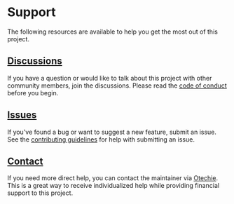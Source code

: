 # Support

The following resources are available to help you get the most out of this
project.

## [Discussions][]

If you have a question or would like to talk about this project with other
community members, join the discussions. Please read the [code of conduct][]
before you begin.

## [Issues][]

If you've found a bug or want to suggest a new feature, submit an issue. See the
[contributing guidelines][] for help with submitting an issue.

## [Contact][]

If you need more direct help, you can contact the maintainer via [Otechie][].
This is a great way to receive individualized help while providing financial
support to this project.

[code of conduct]: CODE_OF_CONDUCT.md
[contact]: https://otechie.com/mgsisk
[contributing guidelines]: CONTRIBUTING.md
[discussions]: https://github.com/mgsisk/remark-lint-config/discussions
[issues]: https://github.com/mgsisk/remark-lint-config/issues
[otechie]: https://otechie.com
